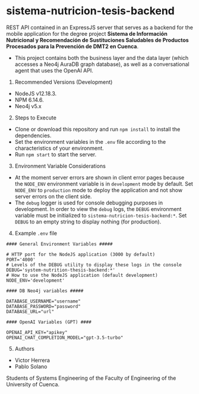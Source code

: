 # sistema-nutricion-tesis-backend

REST API contained in an ExpressJS server that serves as a backend for the mobile application for the degree project
**Sistema de Información Nutricional y Recomendación de Sustituciones Saludables de Productos Procesados para la Prevención de DMT2 en Cuenca**.

- This project contains both the business layer and the data layer (which accesses a Neo4j AuraDB graph database), as well as a conversational agent that uses the OpenAI API.

1. Recommended Versions (Development)

- NodeJS v12.18.3.
- NPM 6.14.6.
- Neo4j v5.x

2. Steps to Execute

- Clone or download this repository and run `npm install` to install the dependencies.
- Set the environment variables in the `.env` file according to the characteristics of your environment.
- Run `npm start` to start the server.

3. Environment Variable Considerations

- At the moment server errors are shown in client error pages because the `NODE_ENV` environment variable is in `development` mode by default. Set `NODE_ENV` to `production` mode to deploy the application and not show server errors on the client side.
- The `debug` logger is used for console debugging purposes in development. In order to view the `debug` logs, the `DEBUG` environment variable must be initialized to `sistema-nutricion-tesis-backend:*`. Set `DEBUG` to an empty string to display nothing (for production).

4. Example `.env` file

```
#### General Environment Variables #####

# HTTP port for the NodeJS application (3000 by default)
PORT='4000'
# Levels of the DEBUG utility to display these logs in the console
DEBUG='system-nutrition-thesis-backend:*'
# How to use the NodeJS application (default development)
NODE_ENV='development'

#### DB Neo4j variables #####

DATABASE_USERNAME="username"
DATABASE_PASSWORD="password"
DATABASE_URL="url"

#### OpenAI Variables (GPT) ####

OPENAI_API_KEY="apikey"
OPENAI_CHAT_COMPLETION_MODEL="gpt-3.5-turbo"

```

5. Authors

- Victor Herrera
- Pablo Solano

Students of Systems Engineering of the Faculty of Engineering of the University of Cuenca.